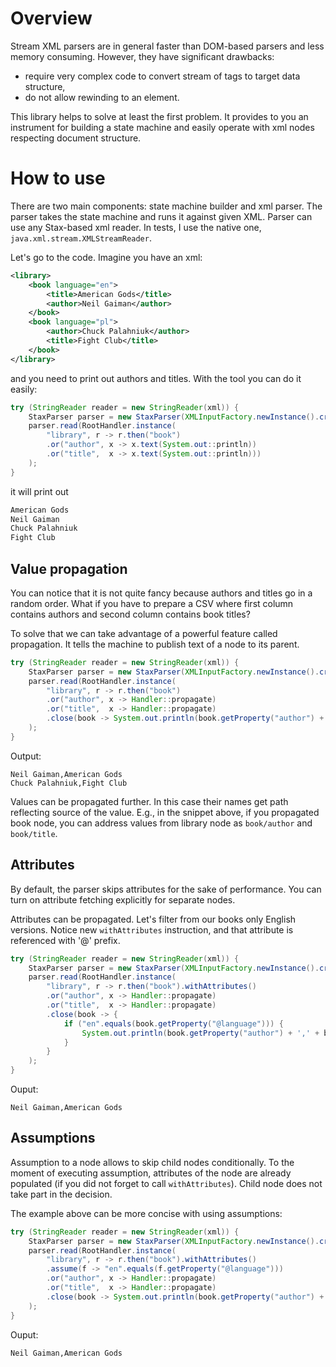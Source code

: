 Overview
========

Stream XML parsers are in general faster than DOM-based parsers and less memory consuming.
However, they have significant drawbacks:
  * require very complex code to convert stream of tags to target data structure,
  * do not allow rewinding to an element.
  
This library helps to solve at least the first problem.
It provides to you an instrument for building a state machine
and easily operate with xml nodes respecting document structure.


How to use
==========

There are two main components: state machine builder and xml parser.
The parser takes the state machine and runs it against given XML.
Parser can use any Stax-based xml reader. In tests, I use the native one,
`java.xml.stream.XMLStreamReader`.

Let's go to the code. Imagine you have an xml:
```xml
<library>
    <book language="en">
        <title>American Gods</title>
        <author>Neil Gaiman</author>
    </book>
    <book language="pl">
        <author>Chuck Palahniuk</author>
        <title>Fight Club</title>
    </book>
</library>
```
and you need to print out authors and titles. With the tool
you can do it easily:
```java
try (StringReader reader = new StringReader(xml)) {
    StaxParser parser = new StaxParser(XMLInputFactory.newInstance().createXMLStreamReader(reader));
    parser.read(RootHandler.instance(
        "library", r -> r.then("book")
        .or("author", x -> x.text(System.out::println))
        .or("title",  x -> x.text(System.out::println)))
    );
}

```
it will print out
```bash
American Gods
Neil Gaiman
Chuck Palahniuk
Fight Club
```

Value propagation
---

You can notice that it is not quite fancy because authors and titles go in a random order.
What if you have to prepare a CSV where first column contains authors and second column
contains book titles?

To solve that we can take advantage of a powerful feature called propagation.
It tells the machine to publish text of a node to its parent.
```java
try (StringReader reader = new StringReader(xml)) {
    StaxParser parser = new StaxParser(XMLInputFactory.newInstance().createXMLStreamReader(reader));
    parser.read(RootHandler.instance(
        "library", r -> r.then("book")
        .or("author", x -> Handler::propagate)
        .or("title",  x -> Handler::propagate)
        .close(book -> System.out.println(book.getProperty("author") + ',' + book.getProperty("title"))))
    );
}
```
Output:
```text
Neil Gaiman,American Gods
Chuck Palahniuk,Fight Club
```
Values can be propagated further. In this case their names get path reflecting source of the value.
E.g., in the snippet above, if you propagated book node, you can address values from library node
as `book/author` and `book/title`.


Attributes
---

By default, the parser skips attributes for the sake of performance. You can turn on attribute fetching
explicitly for separate nodes.

Attributes can be propagated. Let's filter from our books only English versions. Notice
new `withAttributes` instruction, and that attribute is referenced with '@' prefix.

```java
try (StringReader reader = new StringReader(xml)) {
    StaxParser parser = new StaxParser(XMLInputFactory.newInstance().createXMLStreamReader(reader));
    parser.read(RootHandler.instance(
        "library", r -> r.then("book").withAttributes()
        .or("author", x -> Handler::propagate)
        .or("title",  x -> Handler::propagate)
        .close(book -> {
            if ("en".equals(book.getProperty("@language"))) {
                System.out.println(book.getProperty("author") + ',' + book.getProperty("title"))))
            }
        }
    );
}
``` 
Ouput:
```text
Neil Gaiman,American Gods
```

Assumptions
---
Assumption to a node allows to skip child nodes conditionally. To the moment of executing assumption,
attributes of the node are already populated (if you did not forget to call `withAttributes`).
Child node does not take part in the decision.

The example above can be more concise with using assumptions:
```java
try (StringReader reader = new StringReader(xml)) {
    StaxParser parser = new StaxParser(XMLInputFactory.newInstance().createXMLStreamReader(reader));
    parser.read(RootHandler.instance(
        "library", r -> r.then("book").withAttributes()
        .assume(f -> "en".equals(f.getProperty("@language")))
        .or("author", x -> Handler::propagate)
        .or("title",  x -> Handler::propagate)
        .close(book -> System.out.println(book.getProperty("author") + ',' + book.getProperty("title"))))
    );
}
``` 
Ouput:
```text
Neil Gaiman,American Gods
